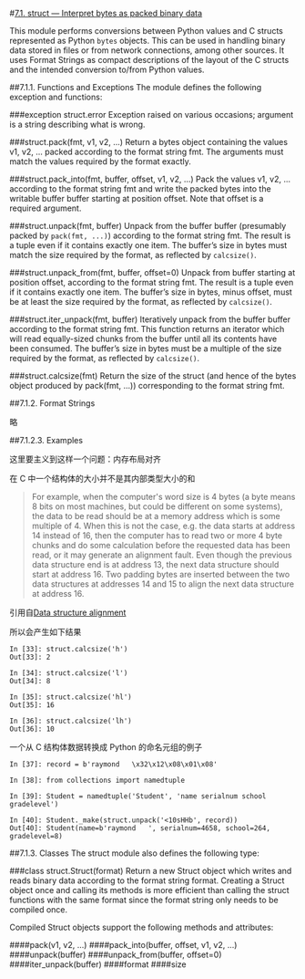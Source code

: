 #[7.1. struct — Interpret bytes as packed binary data](https://docs.python.org/3.5/library/struct.html)

This module performs conversions between Python values and C structs represented as Python `bytes` objects. This can be used in handling binary data stored in files or from network connections, among other sources. It uses Format Strings as compact descriptions of the layout of the C structs and the intended conversion to/from Python values.

##7.1.1. Functions and Exceptions
The module defines the following exception and functions:

###exception struct.error
Exception raised on various occasions; argument is a string describing what is wrong.

###struct.pack(fmt, v1, v2, ...)
Return a bytes object containing the values v1, v2, ... packed according to the format string fmt. The arguments must match the values required by the format exactly.

###struct.pack_into(fmt, buffer, offset, v1, v2, ...)
Pack the values v1, v2, ... according to the format string fmt and write the packed bytes into the writable buffer buffer starting at position offset. Note that offset is a required argument.

###struct.unpack(fmt, buffer)
Unpack from the buffer buffer (presumably packed by `pack(fmt, ...)`) according to the format string fmt. The result is a tuple even if it contains exactly one item. The buffer’s size in bytes must match the size required by the format, as reflected by `calcsize()`.

###struct.unpack_from(fmt, buffer, offset=0)
Unpack from buffer starting at position offset, according to the format string fmt. The result is a tuple even if it contains exactly one item. The buffer’s size in bytes, minus offset, must be at least the size required by the format, as reflected by `calcsize()`.

###struct.iter_unpack(fmt, buffer)
Iteratively unpack from the buffer buffer according to the format string fmt. This function returns an iterator which will read equally-sized chunks from the buffer until all its contents have been consumed. The buffer’s size in bytes must be a multiple of the size required by the format, as reflected by `calcsize()`.

###struct.calcsize(fmt)
Return the size of the struct (and hence of the bytes object produced by pack(fmt, ...)) corresponding to the format string fmt.

##7.1.2. Format Strings

略

##7.1.2.3. Examples

这里要主义到这样一个问题：内存布局对齐

在 C 中一个结构体的大小并不是其内部类型大小的和  

> For example, when the computer's word size is 4 bytes (a byte means 8
> bits on most machines, but could be different on some systems), the
> data to be read should be at a memory address which is some multiple
> of 4. When this is not the case, e.g. the data starts at address 14
> instead of 16, then the computer has to read two or more 4 byte chunks
> and do some calculation before the requested data has been read, or it
> may generate an alignment fault. Even though the previous data
> structure end is at address 13, the next data structure should start
> at address 16. Two padding bytes are inserted between the two data
> structures at addresses 14 and 15 to align the next data structure at
> address 16.

引用自[Data structure alignment](https://en.wikipedia.org/wiki/Data_structure_alignment)

所以会产生如下结果  

    In [33]: struct.calcsize('h')
    Out[33]: 2
    
    In [34]: struct.calcsize('l')
    Out[34]: 8
    
    In [35]: struct.calcsize('hl')
    Out[35]: 16

    In [36]: struct.calcsize('lh')
    Out[36]: 10

一个从 C 结构体数据转换成 Python 的命名元组的例子  

    In [37]: record = b'raymond   \x32\x12\x08\x01\x08'
    
    In [38]: from collections import namedtuple
    
    In [39]: Student = namedtuple('Student', 'name serialnum school gradelevel')
    
    In [40]: Student._make(struct.unpack('<10sHHb', record))
    Out[40]: Student(name=b'raymond   ', serialnum=4658, school=264, gradelevel=8)


##7.1.3. Classes
The struct module also defines the following type:

###class struct.Struct(format)
Return a new Struct object which writes and reads binary data according to the format string format. Creating a Struct object once and calling its methods is more efficient than calling the struct functions with the same format since the format string only needs to be compiled once.

Compiled Struct objects support the following methods and attributes:

####pack(v1, v2, ...)
####pack_into(buffer, offset, v1, v2, ...)
####unpack(buffer)
####unpack_from(buffer, offset=0)
####iter_unpack(buffer)
####format
####size
